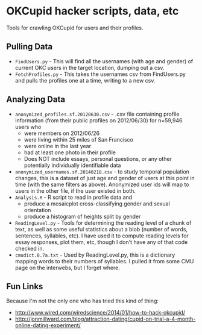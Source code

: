 OKCupid hacker scripts, data, etc
===

Tools for crawling OKCupid for users and their profiles.

Pulling Data
---
* `FindUsers.py` - This will find all the usernames (with age and gender) of current OKC users in the target location, dumping out a csv.
* `FetchProfiles.py` - This takes the usernames csv from FindUsers.py and pulls the profiles one at a time, writing to a new csv.

Analyzing Data
---
* `anonymized_profiles.sf.20120630.csv` - .csv file containing profile information (from their public profiles on 2012/06/30) for n=59,946 users who 
	* were members on 2012/06/26
	* were living within 25 miles of San Francisco
	* were online in the last year
	* had at least one photo in their profile
	* Does NOT include essays, personal questions, or any other potentially individually identifiable data
* `anonymized_usernames.sf.20140218.csv` - to study temporal population changes, this is a dataset of just age and gender of users at this point in time (with the same filters as above). Anonymized user ids will map to users in the other file, if the user existed in both.
* `Analysis.R` - R script to read in profile data and 
	* produce a mosaicplot cross-classifying gender and sexual orientation 
	* produce a histogram of heights split by gender
* `ReadingLevel.py` - Tools for determining the reading level of a chunk of text, as well as some useful statistics about a blob (number of words, sentences, syllables, etc). I have used it to compute reading levels for essay responses, plot them, etc, though I don't have any of that code checked in.
* `cmudict.0.7a.txt` - Used by ReadingLevel.py, this is a dictionary mapping words to their numbers of syllables. I pulled it from some CMU page on the interwebs, but I forget where.

Fun Links
---
Because I'm not the only one who has tried this kind of thing:
* http://www.wired.com/wiredscience/2014/01/how-to-hack-okcupid/
* http://jonmillward.com/blog/attraction-dating/cupid-on-trial-a-4-month-online-dating-experiment/
